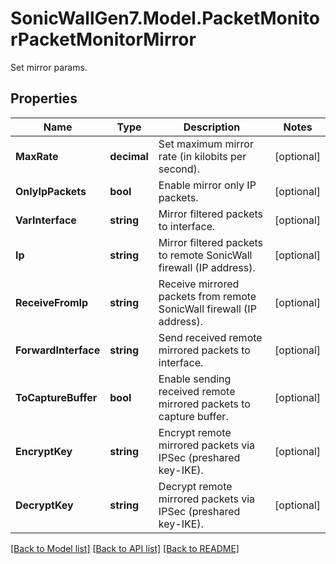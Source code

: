 # SonicWallGen7.Model.PacketMonitorPacketMonitorMirror
Set mirror params.

## Properties

Name | Type | Description | Notes
------------ | ------------- | ------------- | -------------
**MaxRate** | **decimal** | Set maximum mirror rate (in kilobits per second). | [optional] 
**OnlyIpPackets** | **bool** | Enable mirror only IP packets. | [optional] 
**VarInterface** | **string** | Mirror filtered packets to interface. | [optional] 
**Ip** | **string** | Mirror filtered packets to remote SonicWall firewall (IP address). | [optional] 
**ReceiveFromIp** | **string** | Receive mirrored packets from remote SonicWall firewall (IP address). | [optional] 
**ForwardInterface** | **string** | Send received remote mirrored packets to interface. | [optional] 
**ToCaptureBuffer** | **bool** | Enable sending received remote mirrored packets to capture                buffer. | [optional] 
**EncryptKey** | **string** | Encrypt remote mirrored packets via IPSec (preshared key-IKE). | [optional] 
**DecryptKey** | **string** | Decrypt remote mirrored packets via IPSec (preshared key-IKE). | [optional] 

[[Back to Model list]](../README.md#documentation-for-models) [[Back to API list]](../README.md#documentation-for-api-endpoints) [[Back to README]](../README.md)

